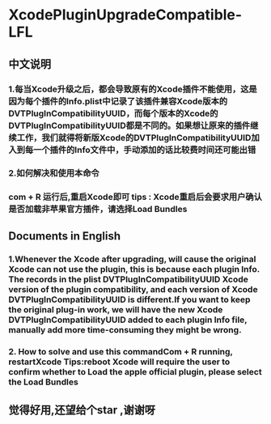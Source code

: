 # XcodePluginUpgradeCompatible-LFL

##                  中文说明 

### 1.每当Xcode升级之后，都会导致原有的Xcode插件不能使用，这是因为每个插件的Info.plist中记录了该插件兼容Xcode版本的DVTPlugInCompatibilityUUID，而每个版本的Xcode的DVTPlugInCompatibilityUUID都是不同的。如果想让原来的插件继续工作，我们就得将新版Xcode的DVTPlugInCompatibilityUUID加入到每一个插件的Info文件中，手动添加的话比较费时间还可能出错

### 2.如何解决和使用本命令
###  com + R 运行后,重启Xcode即可  tips : Xcode重启后会要求用户确认是否加载非苹果官方插件，请选择Load Bundles
 

##                 Documents in English
 
### 1.Whenever the Xcode after upgrading, will cause the original Xcode can not use the plugin, this is because each plugin Info. The records in the plist DVTPlugInCompatibilityUUID Xcode version of the plugin compatibility, and each version of Xcode DVTPlugInCompatibilityUUID is different.If you want to keep the original plug-in work, we will have the new Xcode DVTPlugInCompatibilityUUID added to each plugin Info file, manually add more time-consuming they might be wrong.
 
 ### 2. How to solve and use this commandCom + R running, restartXcode   Tips:reboot Xcode will require the user to confirm whether to Load the apple official plugin, please select the Load Bundles

## 觉得好用,还望给个star ,谢谢呀
